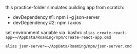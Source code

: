 this practice-folder simulates building app from scratch:
 - devDependency #1: npm i -g json-server
 - devDependency #2: npm i axios


set environment variable via .bashrc
`alias create-react-app=~/AppData/Roaming/npm/create-react-app.cmd `

`alias json-server=~/AppData/Roaming/npm/json-server.cmd`